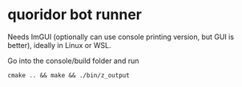 # quoridor bot runner

Needs ImGUI (optionally can use console printing version, but GUI is better), ideally in Linux or WSL.

Go into the console/build folder and run 
```
cmake .. && make && ./bin/z_output
```
